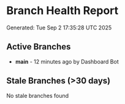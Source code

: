 # Branch Health Report
Generated: Tue Sep  2 17:35:28 UTC 2025

## Active Branches
- **main** - 12 minutes ago by Dashboard Bot

## Stale Branches (>30 days)
No stale branches found
